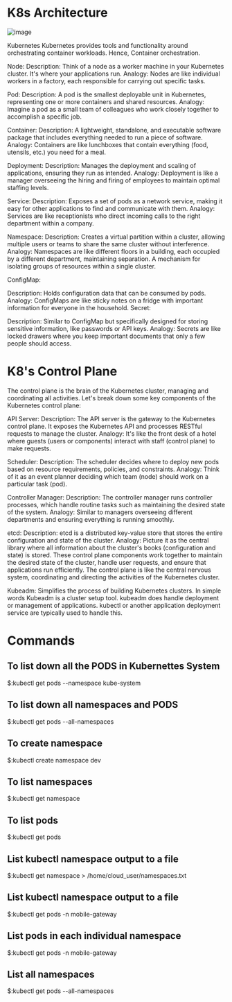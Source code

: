# K8s Architecture

![image](https://github.com/MirHassanRiaz/K8s/assets/53171887/6831024e-38ae-40da-9ab7-705c45683dbb)

Kubernetes
Kubernetes provides tools and functionality around orchestrating container workloads. Hence, Container orchestration.

Node:
Description: Think of a node as a worker machine in your Kubernetes cluster. It's where your applications run.
Analogy: Nodes are like individual workers in a factory, each responsible for carrying out specific tasks.

Pod:
Description: A pod is the smallest deployable unit in Kubernetes, representing one or more containers and shared resources.
Analogy: Imagine a pod as a small team of colleagues who work closely together to accomplish a specific job.

Container:
Description: A lightweight, standalone, and executable software package that includes everything needed to run a piece of software.
Analogy: Containers are like lunchboxes that contain everything (food, utensils, etc.) you need for a meal.

Deployment:
Description: Manages the deployment and scaling of applications, ensuring they run as intended.
Analogy: Deployment is like a manager overseeing the hiring and firing of employees to maintain optimal staffing levels.

Service:
Description: Exposes a set of pods as a network service, making it easy for other applications to find and communicate with them.
Analogy: Services are like receptionists who direct incoming calls to the right department within a company.

Namespace:
Description: Creates a virtual partition within a cluster, allowing multiple users or teams to share the same cluster without interference.
Analogy: Namespaces are like different floors in a building, each occupied by a different department, maintaining separation. A mechanism for isolating groups of resources within a single cluster.

ConfigMap:

Description: Holds configuration data that can be consumed by pods.
Analogy: ConfigMaps are like sticky notes on a fridge with important information for everyone in the household.
Secret:

Description: Similar to ConfigMap but specifically designed for storing sensitive information, like passwords or API keys.
Analogy: Secrets are like locked drawers where you keep important documents that only a few people should access.

# K8's Control Plane

 The control plane is the brain of the Kubernetes cluster, managing and coordinating all activities. Let's break down some key components of the Kubernetes control plane:

API Server:
Description: The API server is the gateway to the Kubernetes control plane. It exposes the Kubernetes API and processes RESTful requests to manage the cluster.
Analogy: It's like the front desk of a hotel where guests (users or components) interact with staff (control plane) to make requests.

Scheduler:
Description: The scheduler decides where to deploy new pods based on resource requirements, policies, and constraints.
Analogy: Think of it as an event planner deciding which team (node) should work on a particular task (pod).

Controller Manager:
Description: The controller manager runs controller processes, which handle routine tasks such as maintaining the desired state of the system.
Analogy: Similar to managers overseeing different departments and ensuring everything is running smoothly.

etcd:
Description: etcd is a distributed key-value store that stores the entire configuration and state of the cluster.
Analogy: Picture it as the central library where all information about the cluster's books (configuration and state) is stored.
These control plane components work together to maintain the desired state of the cluster, handle user requests, and ensure that applications run efficiently. The control plane is like the central nervous system, coordinating and directing the activities of the Kubernetes cluster.

Kubeadm:
Simplifies the process of building Kubernetes clusters. In simple words Kubeadm is a cluster setup tool. kubeadm does handle deployment or management of applications. kubectl or another application deployment service are typically used to handle this.

# Commands

## To list down all the PODS in Kubernettes System
$:kubectl get pods --namespace kube-system

## To list down all namespaces and PODS
$:kubectl get pods --all-namespaces

## To create namespace
$:kubectl create namespace dev

## To list namespaces
$:kubectl get namespace

## To list pods
$:kubectl get pods

## List kubectl namespace output to a file
$:kubectl get namespace > /home/cloud_user/namespaces.txt

## List kubectl namespace output to a file
$:kubectl get pods -n mobile-gateway

## List pods in each individual namespace
$:kubectl get pods -n mobile-gateway

## List all namespaces
$:kubectl get pods --all-namespaces

